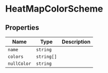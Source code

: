 # HeatMapColorScheme

## Properties

| Name | Type | Description |
|------|------|-------------|
| `name` | `string` |  |
| `colors` | `string[]` |  |
| `nullColor` | `string` |  |

